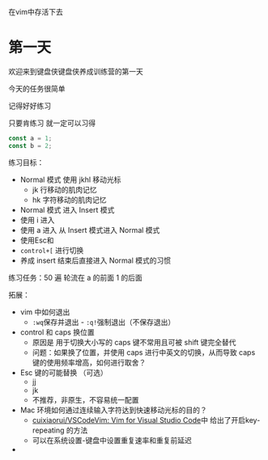 在vim中存活下去

# 第一天

欢迎来到键盘侠键盘侠养成训练营的第一天

今天的任务很简单

记得好好练习

只要肯练习 就一定可以习得

```js
const a = 1;
const b = 2;
```

练习目标：
- Normal 模式 使用 jkhl 移动光标
  - jk 行移动的肌肉记忆   
  - hk 字符移动的肌肉记忆
-  Normal 模式 进入 Insert 模式
  - 使用 i 进入
  - 使用 a 进入
从 Insert 模式进入 Normal 模式
- 使用Esc和
-  `control+[` 进行切换
- 养成 insert 结束后直接进入  Normal 模式的习惯



练习任务：50 遍
轮流在 a 的前面 1 的后面

拓展：
- vim 中如何退出
  - `:wq`保存并退出  - `:q!`强制退出（不保存退出）
-  control 和 caps 换位置
   - 原因是 用于切换大小写的 caps 键不常用且可被 shift 键完全替代
   - 问题：如果换了位置，并使用 caps 进行中英文的切换，从而导致 caps 键的使用频率增高，如何进行取舍？
-  Esc 键的可能替换 （可选）
   - jj
   - jk
   - 不推荐，非原生，不容易统一配置
- Mac 环境如何通过连续输入字符达到快速移动光标的目的？
  - [cuixiaorui/VSCodeVim: Vim for Visual Studio Code](https://github.com/cuixiaorui/VSCodeVim)中 给出了开启key-repeating 的方法
  - 可以在系统设置-键盘中设置重复速率和重复前延迟
- 
